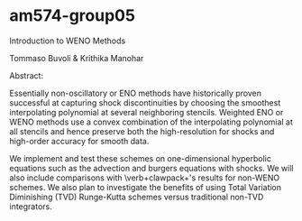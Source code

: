 # am574-group05

Introduction to WENO Methods

Tommaso Buvoli & Krithika Manohar

Abstract: 

Essentially non-oscillatory or ENO methods have historically proven successful at capturing shock discontinuities by choosing the smoothest interpolating polynomial at several neighboring stencils. Weighted ENO or WENO methods use a convex combination of the interpolating polynomial at all stencils and hence preserve both the high-resolution for shocks and high-order accuracy for smooth data.

We implement and test these schemes on one-dimensional hyperbolic equations such as the advection and burgers equations with shocks. We will also include comparisons with \verb+clawpack+'s results for non-WENO schemes. We also plan to investigate the benefits of using Total Variation Diminishing (TVD) Runge-Kutta schemes versus traditional non-TVD integrators. 

